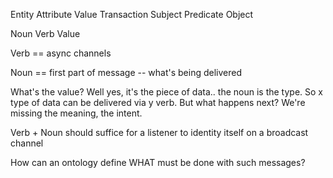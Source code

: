 Entity Attribute Value Transaction
Subject Predicate Object

Noun Verb Value

Verb == async channels

Noun == first part of message -- what's being delivered

What's the value? Well yes, it's the piece of data.. the noun is the
type. So x type of data can be delivered via y verb. But what happens
next? We're missing the meaning, the intent. 

Verb + Noun should suffice for a listener to identity itself on a
broadcast channel

How can an ontology define WHAT must be done with such messages?

